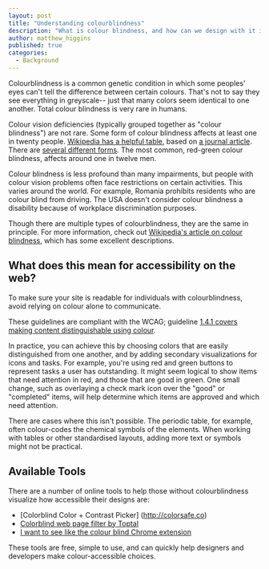 ```yaml
---
layout: post
title: "Understanding colourblindness"
description: "What is colour blindness, and how can we design with it in mind?"
author: matthew_higgins
published: true
categories:
  - Background
---
```


Colourblindness is a common genetic condition in which some peoples' eyes can't tell the difference between certain colours. That's not to say they see everything in greyscale-- just that many colors seem identical to one another. Total colour blindness is very rare in humans.

Colour vision deficiencies (typically grouped together as "colour blindness") are not rare. Some form of colour blindness affects at least one in twenty people. [Wikipedia has a helpful table](https://en.wikipedia.org/wiki/Color_blindness#Epidemiology), based on [a journal article](https://apfmj.biomedcentral.com/articles/10.1186/s12930-014-0010-3). There are [several different forms](http://www.colourblindawareness.org/colour-blindness/types-of-colour-blindness/). The most common, red-green colour blindness, affects around one in twelve men.

Colour blindness is less profound than many impairments, but people with colour vision problems often face restrictions on certain activities. This varies around the world. For example, Romania prohibits residents who are colour blind from driving. The USA doesn't consider colour blindness a disability because of workplace discrimination purposes.

Though there are multiple types of colourblindness, they are the same in principle. For more information, check out [Wikipedia's article on colour blindness](https://en.wikipedia.org/wiki/Color_blindness), which has some excellent descriptions.

## What does this mean for accessibility on the web?

To make sure your site is readable for individuals with colourblindness, avoid relying on colour alone to communicate.

These guidelines are compliant with the WCAG; guideline [1.4.1 covers making content distinguishable using colour](https://www.w3.org/TR/UNDERSTANDING-WCAG20/visual-audio-contrast-without-color.html).

In practice, you can achieve this by choosing colors that are easily distinguished from one another, and by adding secondary visualizations for icons and tasks. For example, you're using red and green buttons to represent tasks a user has outstanding. It might seem logical to show items that need attention in red, and those that are good in green. One small change, such as overlaying a check mark icon over the "good" or "completed" items, will help determine which items are approved and which need attention.

There are cases where this isn't possible. The periodic table, for example, often colour-codes the chemical symbols of the elements. When working with tables or other standardised layouts, adding more text or symbols might not be practical. 

## Available Tools

There are a number of online tools to help those without colourblindness visualize how accessible their designs are:

- [Colorblind Color + Contrast Picker] (http://colorsafe.co)
- [Colorblind web page filter by Toptal](https://www.toptal.com/designers/colorfilter)
- [I want to see like the colour blind Chrome extension](https://chrome.google.com/webstore/detail/i-want-to-see-like-the-co/jebeedfnielkcjlcokhiobodkjjpbjia)

These tools are free, simple to use, and can quickly help designers and developers make colour-accessible choices. 

